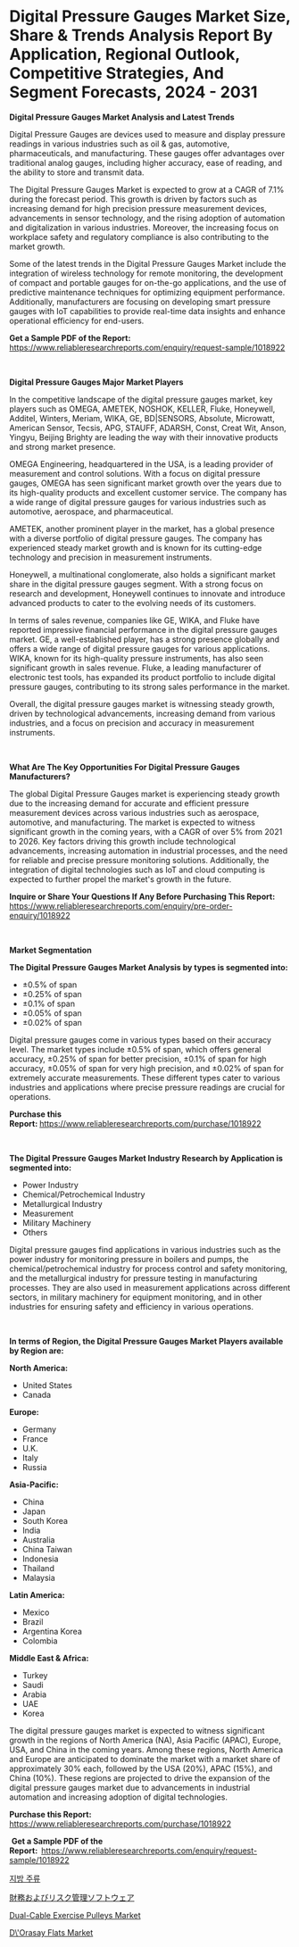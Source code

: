 <p><h1>Digital Pressure Gauges Market Size, Share & Trends Analysis Report By Application, Regional Outlook, Competitive Strategies, And Segment Forecasts, 2024 - 2031</h1></p><p><strong>Digital Pressure Gauges Market Analysis and Latest Trends</strong></p>
<p><p>Digital Pressure Gauges are devices used to measure and display pressure readings in various industries such as oil & gas, automotive, pharmaceuticals, and manufacturing. These gauges offer advantages over traditional analog gauges, including higher accuracy, ease of reading, and the ability to store and transmit data.</p><p>The Digital Pressure Gauges Market is expected to grow at a CAGR of 7.1% during the forecast period. This growth is driven by factors such as increasing demand for high precision pressure measurement devices, advancements in sensor technology, and the rising adoption of automation and digitalization in various industries. Moreover, the increasing focus on workplace safety and regulatory compliance is also contributing to the market growth.</p><p>Some of the latest trends in the Digital Pressure Gauges Market include the integration of wireless technology for remote monitoring, the development of compact and portable gauges for on-the-go applications, and the use of predictive maintenance techniques for optimizing equipment performance. Additionally, manufacturers are focusing on developing smart pressure gauges with IoT capabilities to provide real-time data insights and enhance operational efficiency for end-users.</p></p>
<p><strong>Get a Sample PDF of the Report:&nbsp;</strong> <a href="https://www.reliableresearchreports.com/enquiry/request-sample/1018922">https://www.reliableresearchreports.com/enquiry/request-sample/1018922</a></p>
<p>&nbsp;</p>
<p><strong>Digital Pressure Gauges Major Market Players</strong></p>
<p><p>In the competitive landscape of the digital pressure gauges market, key players such as OMEGA, AMETEK, NOSHOK, KELLER, Fluke, Honeywell, Additel, Winters, Meriam, WIKA, GE, BD|SENSORS, Absolute, Microwatt, American Sensor, Tecsis, APG, STAUFF, ADARSH, Const, Creat Wit, Anson, Yingyu, Beijing Brighty are leading the way with their innovative products and strong market presence.</p><p>OMEGA Engineering, headquartered in the USA, is a leading provider of measurement and control solutions. With a focus on digital pressure gauges, OMEGA has seen significant market growth over the years due to its high-quality products and excellent customer service. The company has a wide range of digital pressure gauges for various industries such as automotive, aerospace, and pharmaceutical.</p><p>AMETEK, another prominent player in the market, has a global presence with a diverse portfolio of digital pressure gauges. The company has experienced steady market growth and is known for its cutting-edge technology and precision in measurement instruments.</p><p>Honeywell, a multinational conglomerate, also holds a significant market share in the digital pressure gauges segment. With a strong focus on research and development, Honeywell continues to innovate and introduce advanced products to cater to the evolving needs of its customers.</p><p>In terms of sales revenue, companies like GE, WIKA, and Fluke have reported impressive financial performance in the digital pressure gauges market. GE, a well-established player, has a strong presence globally and offers a wide range of digital pressure gauges for various applications. WIKA, known for its high-quality pressure instruments, has also seen significant growth in sales revenue. Fluke, a leading manufacturer of electronic test tools, has expanded its product portfolio to include digital pressure gauges, contributing to its strong sales performance in the market. </p><p>Overall, the digital pressure gauges market is witnessing steady growth, driven by technological advancements, increasing demand from various industries, and a focus on precision and accuracy in measurement instruments.</p></p>
<p>&nbsp;</p>
<p><strong>What Are The Key Opportunities For Digital Pressure Gauges Manufacturers?</strong></p>
<p><p>The global Digital Pressure Gauges market is experiencing steady growth due to the increasing demand for accurate and efficient pressure measurement devices across various industries such as aerospace, automotive, and manufacturing. The market is expected to witness significant growth in the coming years, with a CAGR of over 5% from 2021 to 2026. Key factors driving this growth include technological advancements, increasing automation in industrial processes, and the need for reliable and precise pressure monitoring solutions. Additionally, the integration of digital technologies such as IoT and cloud computing is expected to further propel the market's growth in the future.</p></p>
<p><strong>Inquire or Share Your Questions If Any Before Purchasing This Report:</strong> <a href="https://www.reliableresearchreports.com/enquiry/pre-order-enquiry/1018922">https://www.reliableresearchreports.com/enquiry/pre-order-enquiry/1018922</a></p>
<p>&nbsp;</p>
<p><strong>Market Segmentation</strong></p>
<p><strong>The Digital Pressure Gauges Market Analysis by types is segmented into:</strong></p>
<p><ul><li>±0.5% of span</li><li>±0.25% of span</li><li>±0.1% of span</li><li>±0.05% of span</li><li>±0.02% of span</li></ul></p>
<p><p>Digital pressure gauges come in various types based on their accuracy level. The market types include ±0.5% of span, which offers general accuracy, ±0.25% of span for better precision, ±0.1% of span for high accuracy, ±0.05% of span for very high precision, and ±0.02% of span for extremely accurate measurements. These different types cater to various industries and applications where precise pressure readings are crucial for operations.</p></p>
<p><strong>Purchase this Report:&nbsp;</strong><a href="https://www.reliableresearchreports.com/purchase/1018922">https://www.reliableresearchreports.com/purchase/1018922</a></p>
<p>&nbsp;</p>
<p><strong>The Digital Pressure Gauges Market Industry Research by Application is segmented into:</strong></p>
<p><ul><li>Power Industry</li><li>Chemical/Petrochemical Industry</li><li>Metallurgical Industry</li><li>Measurement</li><li>Military Machinery</li><li>Others</li></ul></p>
<p><p>Digital pressure gauges find applications in various industries such as the power industry for monitoring pressure in boilers and pumps, the chemical/petrochemical industry for process control and safety monitoring, and the metallurgical industry for pressure testing in manufacturing processes. They are also used in measurement applications across different sectors, in military machinery for equipment monitoring, and in other industries for ensuring safety and efficiency in various operations.</p></p>
<p>&nbsp;</p>
<p><strong>In terms of Region, the Digital Pressure Gauges Market Players available by Region are:</strong></p>
<p>
    <p> <strong> North America: </strong>
        <ul>
            <li>United States</li>
            <li>Canada</li>
        </ul>
        </p> 
    <p> <strong> Europe: </strong>
        <ul>
            <li>Germany</li>
            <li>France</li>
            <li>U.K.</li>
            <li>Italy</li>
            <li>Russia</li>
        </ul>
        </p> 
    <p> <strong> Asia-Pacific: </strong>
        <ul>
            <li>China</li>
            <li>Japan</li>
            <li>South Korea</li>
            <li>India</li>
            <li>Australia</li>
            <li>China Taiwan</li>
            <li>Indonesia</li>
            <li>Thailand</li>
            <li>Malaysia</li>
        </ul>
        </p> 
    <p> <strong> Latin America: </strong>
        <ul>
            <li>Mexico</li>
            <li>Brazil</li>
            <li>Argentina Korea</li>
            <li>Colombia</li>
        </ul>
        </p> 
    <p> <strong> Middle East & Africa: </strong>
        <ul>
            <li>Turkey</li>
            <li>Saudi</li>
            <li>Arabia</li>
            <li>UAE</li>
            <li>Korea</li>
        </ul>
    </p>
    </p>
<p><p>The digital pressure gauges market is expected to witness significant growth in the regions of North America (NA), Asia Pacific (APAC), Europe, USA, and China in the coming years. Among these regions, North America and Europe are anticipated to dominate the market with a market share of approximately 30% each, followed by the USA (20%), APAC (15%), and China (10%). These regions are projected to drive the expansion of the digital pressure gauges market due to advancements in industrial automation and increasing adoption of digital technologies.</p></p>
<p><strong>Purchase this Report: </strong><a href="https://www.reliableresearchreports.com/purchase/1018922">https://www.reliableresearchreports.com/purchase/1018922</a></p>
<p>&nbsp;<strong>Get a Sample PDF of the Report:&nbsp;&nbsp;</strong><a href="https://www.reliableresearchreports.com/enquiry/request-sample/1018922">https://www.reliableresearchreports.com/enquiry/request-sample/1018922</a></p>
<p><strong></strong></p>
<p><p><a href="https://github.com/vs10l4sfg5c/Market-Research-Report-List-1/blob/main/75108848600.md">지방 주류</a></p><p><a href="https://github.com/zekaoe592392/Market-Research-Report-List-1/blob/main/84761779392.md">財務およびリスク管理ソフトウェア</a></p><p><a href="https://www.linkedin.com/pulse/dual-cable-exercise-pulleys-market-size-furnishes-valuable-information-8drsc?trackingId=IagxkpSUFDUoMa8Co65tJQ%3D%3D">Dual-Cable Exercise Pulleys Market</a></p><p><a href="https://www.linkedin.com/pulse/decoding-dorasay-flats-market-deep-dive-latest-trends-segmentation-maduc?trackingId=q%2Fo3RxMoaBqmAgJ2FVC1Fg%3D%3D">D\'Orasay Flats Market</a></p></p>